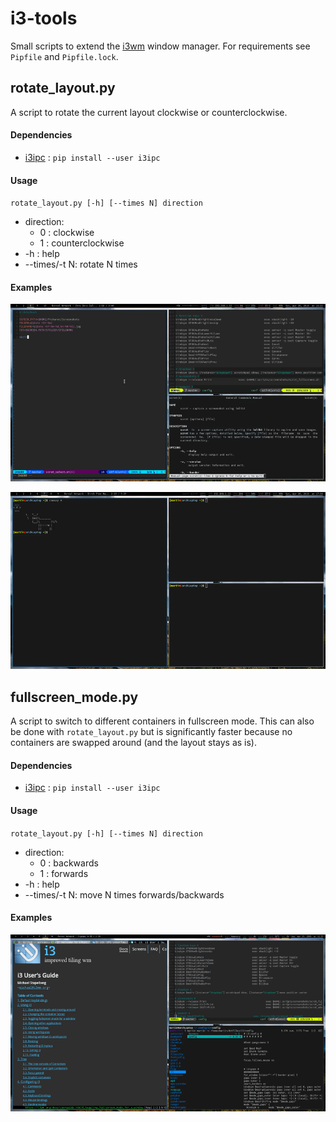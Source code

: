 # i3-tools
Small scripts to extend the [i3wm](https://i3wm.org/) window manager. For requirements see `Pipfile` and `Pipfile.lock`.

## rotate_layout.py ##
A script to rotate the current layout clockwise or counterclockwise.
#### Dependencies ####

 * [i3ipc](https://github.com/acrisci/i3ipc-python) : `pip install --user i3ipc`

#### Usage ####
`rotate_layout.py [-h] [--times N] direction`

 * direction:
   * 0 : clockwise
   * 1 : counterclockwise
 * -h : help
 * --times/-t N: rotate N times

#### Examples ####

![rotate_layout example 1](images/01_rotate_layout.gif)

![rotate_layout example 1](images/02_rotate_layout.gif)

## fullscreen_mode.py ##
A script to switch to different containers in fullscreen mode. This can also be done with `rotate_layout.py` but is significantly faster because no containers are swapped around (and the layout stays as is).

#### Dependencies ####

 * [i3ipc](https://github.com/acrisci/i3ipc-python) : `pip install --user i3ipc`

#### Usage ####
`rotate_layout.py [-h] [--times N] direction`

 * direction:
   * 0 : backwards
   * 1 : forwards
 * -h : help
 * --times/-t N: move N times forwards/backwards

#### Examples ####

![fullscreen_mode example 1](images/01_fullscreen_mode.gif)
